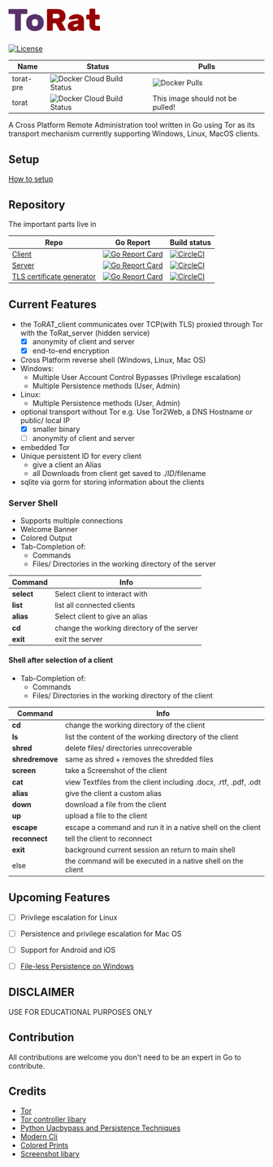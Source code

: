 # <img src="./ToRat_Logo.png" width="180px"> 
<a href="https://unlicense.org/">![License](https://img.shields.io/github/license/lu4p/ToRat.svg)</a>

Name | Status | Pulls
--- | --- | ---
torat-pre | ![Docker Cloud Build Status](https://img.shields.io/docker/cloud/build/lu4p/torat-pre) | ![Docker Pulls](https://img.shields.io/docker/pulls/lu4p/torat-pre)
torat | ![Docker Cloud Build Status](https://img.shields.io/docker/cloud/build/lu4p/torat) | This image should not be pulled!

A Cross Platform Remote Administration tool written in Go using Tor as its transport mechanism
currently supporting Windows, Linux, MacOS clients.

## Setup
[How to setup](https://github.com/lu4p/ToRAT/wiki/Setup)

## Repository
The important parts live in

Repo | Go Report | Build status
--- | --- | ---
[Client](https://github.com/lu4p/ToRat_client) | [![Go Report Card](https://goreportcard.com/badge/github.com/lu4p/ToRat_client)](https://goreportcard.com/report/github.com/lu4p/ToRat_client) | [![CircleCI](https://circleci.com/gh/lu4p/ToRat_client.svg?style=svg)](https://circleci.com/gh/lu4p/ToRat_client)
[Server](https://github.com/lu4p/ToRat_server) | [![Go Report Card](https://goreportcard.com/badge/github.com/lu4p/ToRat_server)](https://goreportcard.com/report/github.com/lu4p/ToRat_server) | [![CircleCI](https://circleci.com/gh/lu4p/ToRat_server.svg?style=svg)](https://circleci.com/gh/lu4p/ToRat_server)
[TLS certificate generator](https://github.com/lu4p/genCert) | [![Go Report Card](https://goreportcard.com/badge/github.com/lu4p/genCert)](https://goreportcard.com/report/github.com/lu4p/genCert) | [![CircleCI](https://circleci.com/gh/lu4p/genCert.svg?style=svg)](https://circleci.com/gh/lu4p/genCert)


## Current Features
- the ToRAT_client communicates over TCP(with TLS) proxied through Tor with the ToRat_server (hidden service)
	- [x] anonymity of client and server
	- [x] end-to-end encryption
- Cross Platform reverse shell (Windows, Linux, Mac OS)
- Windows:
	- Multiple User Account Control Bypasses (Privilege escalation)
	- Multiple Persistence methods (User, Admin)
- Linux:
	- Multiple Persistence methods (User, Admin)
- optional transport without Tor e.g. Use Tor2Web, a DNS Hostname or public/ local IP
	- [x] smaller binary
	- [ ] anonymity of client and server
- embedded Tor
- Unique persistent ID for every client
	- give a client an Alias
	- all Downloads from client get saved to ./$ID/$filename
- sqlite via gorm for storing information about the clients

### Server Shell
- Supports multiple connections
- Welcome Banner
- Colored Output
- Tab-Completion of:
  - Commands
  - Files/ Directories in the working directory of the server

Command | Info
--- | ---
**select** |  Select client to interact with
**list** |  list all connected clients
**alias** |  Select client to give an alias
**cd** |  change the working directory of the server
**exit** | exit the server

#### Shell after selection of a client
- Tab-Completion of:
  - Commands
  - Files/ Directories in the working directory of the client

Command | Info
--- | ---
**cd** | change the working directory of the client
**ls** | list the content of the working directory of the client
**shred** | delete files/ directories unrecoverable
**shredremove** | same as shred + removes the shredded files
**screen** | take a Screenshot of the client
**cat** | view Textfiles from the client including .docx, .rtf, .pdf, .odt
**alias** | give the client a custom alias
**down** | download a file from the client
**up** | upload a file to the client
**escape** | escape a command and run it in a native shell on the client
**reconnect** | tell the client to reconnect
**exit** | background current session an return to main shell
else  | the command will be executed in a native shell on the client

## Upcoming Features
- [ ] Privilege escalation for Linux
- [ ] Persistence and privilege escalation for Mac OS
- [ ] Support for Android and iOS
- [ ] [File-less Persistence on Windows](https://github.com/ewhitehats/InvisiblePersistence)


## DISCLAIMER
USE FOR EDUCATIONAL PURPOSES ONLY

## Contribution
All contributions are welcome you don't need to be an expert in Go to contribute.

## Credits
- [Tor](https://www.torproject.org/)
- [Tor controller libary](https://github.com/cretz/bine)
- [Python Uacbypass and Persistence Techniques](https://github.com/rootm0s/WinPwnage)
- [Modern Cli](https://github.com/abiosoft/ishell)
- [Colored Prints](https://github.com/fatih/color)
- [Screenshot libary](https://github.com/vova616/screenshot)
